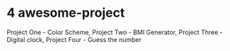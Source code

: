 # 4 awesome-project
Project One - Color Scheme,
Project Two - BMI Generator,
Project Three - Digital clock,
Project Four - Guess the number
